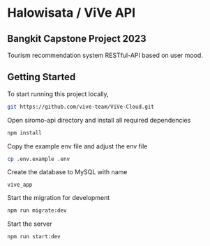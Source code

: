 # Halowisata / ViVe API

## Bangkit Capstone Project 2023

Tourism recommendation system RESTful-API based on user mood.

## Getting Started

To start running this project locally,

```bash
git https://github.com/vive-team/ViVe-Cloud.git
```

Open siromo-api directory and install all required dependencies

```bash
npm install
```

Copy the example env file and adjust the env file

```bash
cp .env.example .env
```

Create the database to MySQL with name

```
vive_app
```

Start the migration for development

```bash
npm run migrate:dev
```

Start the server

```bash
npm run start:dev
```

